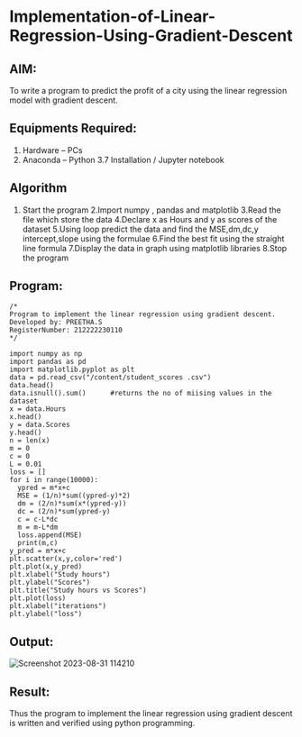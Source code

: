 # Implementation-of-Linear-Regression-Using-Gradient-Descent

## AIM:
To write a program to predict the profit of a city using the linear regression model with gradient descent.

## Equipments Required:
1. Hardware – PCs
2. Anaconda – Python 3.7 Installation / Jupyter notebook

## Algorithm
1. Start the program
2.Import numpy , pandas and matplotlib
3.Read the file which store the data
4.Declare x as Hours and y as scores of the dataset
5.Using loop predict the data and find the MSE,dm,dc,y intercept,slope using the formulae
6.Find the best fit using the straight line formula
7.Display the data in graph using matplotlib libraries
8.Stop the program

## Program:
```
/*
Program to implement the linear regression using gradient descent.
Developed by: PREETHA.S
RegisterNumber: 212222230110 
*/

import numpy as np
import pandas as pd
import matplotlib.pyplot as plt
data = pd.read_csv("/content/student_scores .csv")
data.head()
data.isnull().sum()      #returns the no of miising values in the dataset
x = data.Hours
x.head()
y = data.Scores
y.head()
n = len(x)
m = 0
c = 0
L = 0.01
loss = []
for i in range(10000):
  ypred = m*x+c
  MSE = (1/n)*sum((ypred-y)*2)
  dm = (2/n)*sum(x*(ypred-y))
  dc = (2/n)*sum(ypred-y)
  c = c-L*dc
  m = m-L*dm
  loss.append(MSE)
  print(m,c)
y_pred = m*x+c
plt.scatter(x,y,color='red')
plt.plot(x,y_pred)
plt.xlabel("Study hours")
plt.ylabel("Scores")
plt.title("Study hours vs Scores")
plt.plot(loss)
plt.xlabel("iterations")
plt.ylabel("loss")
```


## Output:
![Screenshot 2023-08-31 114210](https://github.com/Preetha-Senthamilan/Implementation-of-Linear-Regression-Using-Gradient-Descent/assets/119390282/1a9eb836-1fc1-479d-bb3a-2179e687918c)


## Result:
Thus the program to implement the linear regression using gradient descent is written and verified using python programming.
